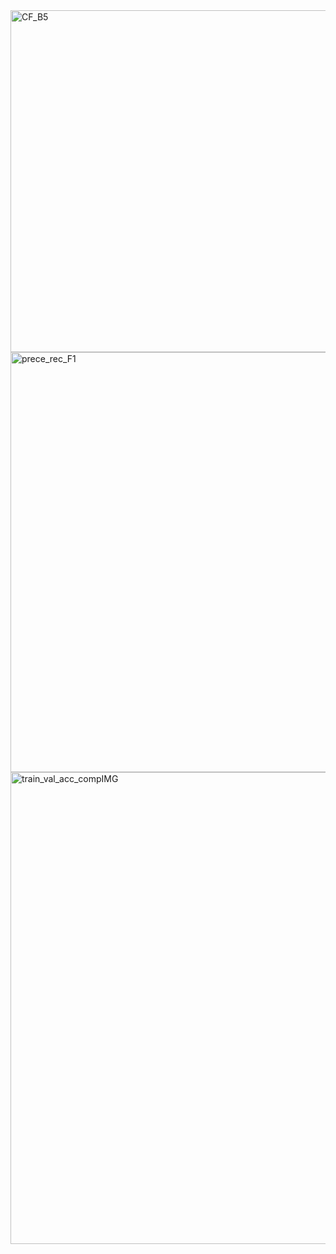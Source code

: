 <img width="658" height="547" alt="CF_B5" src="https://github.com/user-attachments/assets/8b3c4e08-8123-42a8-950b-43775f6884c7" />
<img width="1183" height="672" alt="prece_rec_F1" src="https://github.com/user-attachments/assets/d84e7678-1fc7-417d-901c-71fb09136f91" />
<img width="1295" height="755" alt="train_val_acc_compIMG" src="https://github.com/user-attachments/assets/b8ac305d-ba6a-4c32-933b-bdbc5369a403" />
